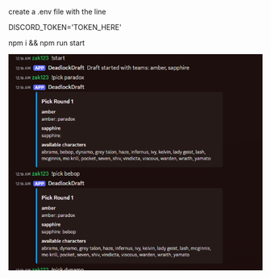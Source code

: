 create a .env file with the line

DISCORD_TOKEN='TOKEN_HERE'

npm i && npm run start

![alt text](image.png)